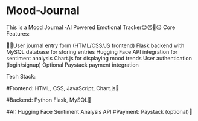 # Mood-Journal
This is a Mood Journal -AI Powered Emotional Tracker😌😠😬😒
Core Features:

👨‍💻User journal entry form (HTML/CSS/JS frontend)
Flask backend with MySQL database for storing entries
Hugging Face API integration for sentiment analysis
Chart.js for displaying mood trends
User authentication (login/signup)
Optional Paystack payment integration

Tech Stack:

#Frontend: HTML, CSS, JavaScript, Chart.js🐥

#Backend: Python Flask, MySQL🐍

#AI: Hugging Face Sentiment Analysis API
#Payment: Paystack (optional)💸
